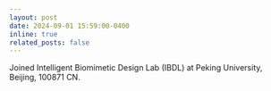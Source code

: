 ```yaml
---
layout: post
date: 2024-09-01 15:59:00-0400
inline: true
related_posts: false
---
```


Joined Intelligent Biomimetic Design Lab (IBDL) at Peking University, Beijing, 100871 CN.
